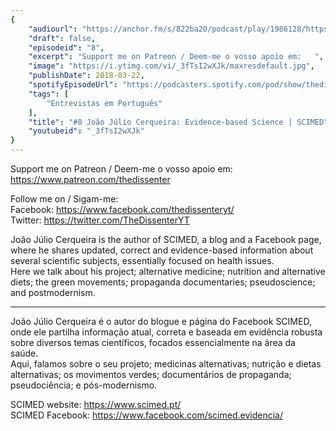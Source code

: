 ```yaml
---
{
	"audiourl": "https://anchor.fm/s/822ba20/podcast/play/1986128/https%3A%2F%2Fd3ctxlq1ktw2nl.cloudfront.net%2Fproduction%2F2018-11-26%2F7571880-48000-2-6ff1d90138a6c.mp3",
	"draft": false,
	"episodeid": "8",
	"excerpt": "Support me on Patreon / Deem-me o vosso apoio em:   ",
	"image": "https://i.ytimg.com/vi/_3fTsI2wXJk/maxresdefault.jpg",
	"publishDate": 2018-03-22,
	"spotifyEpisodeUrl": "https://podcasters.spotify.com/pod/show/thedissenter/episodes/8-Joo-Jlio-Cerqueira-Evidence-based-Science--SCIMED-e2r44g",
	"tags": [
		"Entrevistas em Português"
	],
	"title": "#8 João Júlio Cerqueira: Evidence-based Science | SCIMED",
	"youtubeid": "_3fTsI2wXJk"
}
---
```

Support me on Patreon / Deem-me o vosso apoio em:   
https://www.patreon.com/thedissenter

Follow me on / Sigam-me:  
Facebook: https://www.facebook.com/thedissenteryt/  
Twitter: https://twitter.com/TheDissenterYT

João Júlio Cerqueira is the author of SCIMED, a blog and a Facebook page, where he shares updated, correct and evidence-based information about several scientific subjects, essentially focused on health issues.  
Here we talk about his project; alternative medicine; nutrition and alternative diets; the green movements; propaganda documentaries; pseudoscience; and postmodernism.

---

João Júlio Cerqueira é o autor do blogue e página do Facebook SCIMED, onde ele partilha informação atual, correta e baseada em evidência robusta sobre diversos temas científicos, focados essencialmente na área da saúde.  
Aqui, falamos sobre o seu projeto; medicinas alternativas; nutrição e dietas alternativas; os movimentos verdes; documentários de propaganda; pseudociência; e pós-modernismo.

SCIMED website: https://www.scimed.pt/  
SCIMED Facebook: https://www.facebook.com/scimed.evidencia/